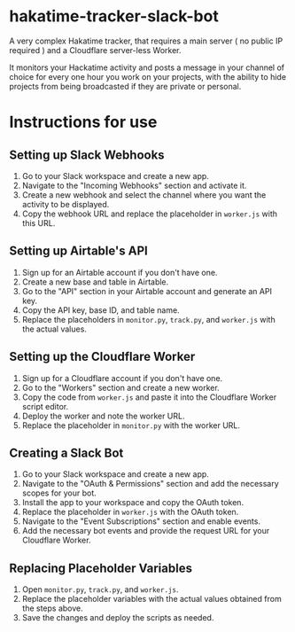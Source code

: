 # hakatime-tracker-slack-bot
A very complex Hakatime tracker, that requires a main server ( no public IP required ) and a Cloudflare server-less Worker.

It monitors your Hackatime activity and posts a message in your channel of choice for every one hour you work on your projects, with the ability to hide projects from being broadcasted if they are private or personal.

# Instructions for use

## Setting up Slack Webhooks

1. Go to your Slack workspace and create a new app.
2. Navigate to the "Incoming Webhooks" section and activate it.
3. Create a new webhook and select the channel where you want the activity to be displayed.
4. Copy the webhook URL and replace the placeholder in `worker.js` with this URL.

## Setting up Airtable's API

1. Sign up for an Airtable account if you don't have one.
2. Create a new base and table in Airtable.
3. Go to the "API" section in your Airtable account and generate an API key.
4. Copy the API key, base ID, and table name.
5. Replace the placeholders in `monitor.py`, `track.py`, and `worker.js` with the actual values.

## Setting up the Cloudflare Worker

1. Sign up for a Cloudflare account if you don't have one.
2. Go to the "Workers" section and create a new worker.
3. Copy the code from `worker.js` and paste it into the Cloudflare Worker script editor.
4. Deploy the worker and note the worker URL.
5. Replace the placeholder in `monitor.py` with the worker URL.

## Creating a Slack Bot

1. Go to your Slack workspace and create a new app.
2. Navigate to the "OAuth & Permissions" section and add the necessary scopes for your bot.
3. Install the app to your workspace and copy the OAuth token.
4. Replace the placeholder in `worker.js` with the OAuth token.
5. Navigate to the "Event Subscriptions" section and enable events.
6. Add the necessary bot events and provide the request URL for your Cloudflare Worker.

## Replacing Placeholder Variables

1. Open `monitor.py`, `track.py`, and `worker.js`.
2. Replace the placeholder variables with the actual values obtained from the steps above.
3. Save the changes and deploy the scripts as needed.
